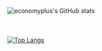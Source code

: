 
 <br><br>
![economyplus's GitHub stats](https://github-readme-stats.vercel.app/api?username=barcodetm&hide=contribs,prs)
 <br><br>
  <br><br>
[![Top Langs](https://github-readme-stats.vercel.app/api/top-langs/?username=barcodetm&layout=compact)](https://github.com/barcodetm/github-readme-stats)
  <br><br>

